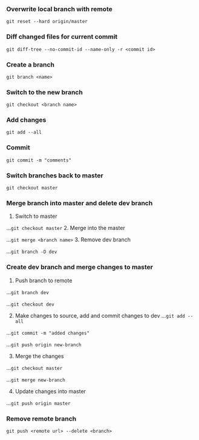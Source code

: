 
### Overwrite local branch with remote
`git reset --hard origin/master`


### Diff changed files for current commit
`git diff-tree --no-commit-id --name-only -r <commit id>`


### Create a branch
`git branch <name>`


### Switch to the new branch
`git checkout <branch name>`


### Add changes
`git add --all`


### Commit
`git commit -m "comments"`


### Switch branches back to master
`git checkout master`


### Merge branch into master and delete dev branch
1. Switch to master

...`git checkout master`
2. Merge into the master

...`git merge <branch name>`
3. Remove dev branch

...`git branch -D dev`


### Create dev branch and merge changes to master
1. Push branch to remote

...`git branch dev`

...`git checkout dev`

2. Make changes to source, add and commit changes to dev
...`git add --all`

...`git commit -m "added changes"`

...`git push origin new-branch`

3. Merge the changes

...`git checkout master`

...`git merge new-branch`

4. Update changes into master

...`git push origin master`


### Remove remote branch
`git push <remote url> --delete <branch>`
